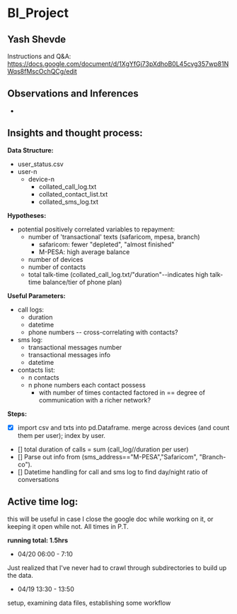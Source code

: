 # BI_Project
## Yash Shevde
Instructions and Q&A:
https://docs.google.com/document/d/1XgYfGj73pXdhoB0L45cvg357wp81NWqs8fMscOchQCg/edit

## Observations and Inferences
* 

## Insights and thought process:
**Data Structure:**
* user_status.csv
* user-n
    * device-n
        * collated_call_log.txt
        * collated_contact_list.txt
        * collated_sms_log.txt

**Hypotheses:**

* potential positively correlated variables to repayment:
    * number of 'transactional' texts (safaricom, mpesa, branch)
        * safaricom: fewer "depleted", "almost finished"
        * M-PESA: high average balance
    * number of devices
    * number of contacts
    * total talk-time (collated_call_log.txt/"duration"--indicates high talk-time balance/tier of phone plan)
    
**Useful Parameters:**

* call logs:
    * duration
    * datetime
    * phone numbers -- cross-correlating with contacts?
* sms log:
    * transactional messages number
    * transactional messages info
    * datetime
* contacts list:
    * n contacts
    * n phone numbers each contact possess
        * with number of times contacted factored in == degree of communication with a richer network?

**Steps:**
- [x] import csv and txts into pd.Dataframe. merge across devices (and count them per user); index by user.
- [] total duration of calls = sum (call_log//duration per user)
- [] Parse out info from (sms_address=="M-PESA","Safaricom", "Branch-co"). 
- [] Datetime handling for call and sms log to find day/night ratio of conversations

## Active time log:
this will be useful in case I close the google doc while working on it, or keeping it open while not.
All times in P.T.

**running total: 1.5hrs**

* 04/20 06:00 - 7:10

Just realized that I've never had to crawl through subdirectories to build up the data. 

* 04/19 13:30 - 13:50

setup, examining data files, establishing some workflow
